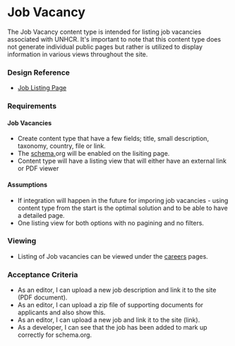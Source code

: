 # Job Vacancy

The Job Vacancy content type is intended for listing job vacancies associated with UNHCR. It's important to note that this content type does not generate individual public pages but rather is utilized to display information in various views throughout the site.

### Design Reference

* [Job Listing Page](https://www.sketch.com/s/6ecd71b4-af49-42b4-9d65-0e9d20134b89/a/R1wg4Re)

### Requirements

#### Job Vacancies

* Create content type that have a few fields; title, small description, taxonomy, country, file or link.
* The [schema.](http://schema.org/)org will be enabled on the lisiting page.
* Content type will have a listing view that will either have an external link or PDF viewer

#### **Assumptions**

* If integration will happen in the future for imporing job vacancies - using content type from the start is the optimal solution and to be able to have a detailed page.
* One listing view for both options with no pagining and no filters.

### Viewing

* Listing of Job vacancies can be viewed under the [careers](https://www.unhcr.org/careers-unhcr) pages.

### Acceptance Criteria

* As an editor, I can upload a new job description and link it to the site (PDF document).
* As an editor, I can upload a zip file of supporting documents for applicants and also show this.
* As an editor, I can upload a new job and link it to the site (link).
* As a developer, I can see that the job has been added to mark up correctly for schema.org.
